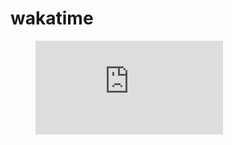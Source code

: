 # wakatime
<figure><embed src="https://wakatime.com/share/@YichenChen/2aecf6e5-7536-4b1a-97d7-3936d5eadcfa.svg"></embed></figure>
